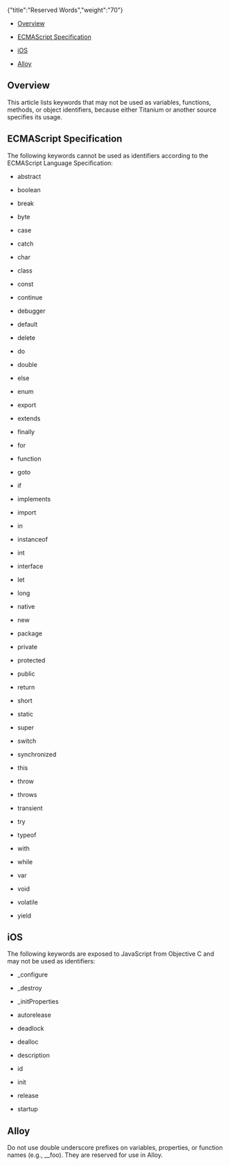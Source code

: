 {"title":"Reserved Words","weight":"70"} 

*   [Overview](#Overview)
    
*   [ECMAScript Specification](#ECMAScriptSpecification)
    
*   [iOS](#iOS)
    
*   [Alloy](#Alloy)
    

## Overview

This article lists keywords that may not be used as variables, functions, methods, or object identifiers, because either Titanium or another source specifies its usage.

## ECMAScript Specification

The following keywords cannot be used as identifiers according to the ECMAScript Language Specification:

*   abstract
    
*   boolean
    
*   break
    
*   byte
    
*   case
    
*   catch
    
*   char
    
*   class
    
*   const
    
*   continue
    
*   debugger
    
*   default
    
*   delete
    
*   do
    
*   double
    
*   else
    
*   enum
    
*   export
    
*   extends
    
*   finally
    

*   for
    
*   function
    
*   goto
    
*   if
    
*   implements
    
*   import
    
*   in
    
*   instanceof
    
*   int
    
*   interface
    
*   let
    
*   long
    
*   native
    
*   new
    
*   package
    
*   private
    
*   protected
    
*   public
    
*   return
    
*   short
    

*   static
    
*   super
    
*   switch
    
*   synchronized
    
*   this
    
*   throw
    
*   throws
    
*   transient
    
*   try
    
*   typeof
    
*   with
    
*   while
    
*   var
    
*   void
    
*   volatile
    
*   yield
    

## iOS

The following keywords are exposed to JavaScript from Objective C and may not be used as identifiers:

*   \_configure
    
*   \_destroy
    
*   \_initProperties
    
*   autorelease
    
*   deadlock
    
*   dealloc
    
*   description
    
*   id
    
*   init
    
*   release
    
*   startup
    

## Alloy

Do not use double underscore prefixes on variables, properties, or function names (e.g., \_\_foo). They are reserved for use in Alloy.